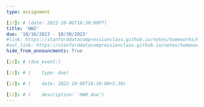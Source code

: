 ```yaml
---
type: assignment

[//]: # (date: 2022-10-06T16:30:00PT)
title: 'HW2'
due: '10/16/2023 - 10/30/2023'
#link: https://stanforddatacompressionclass.github.io/notes/homeworks/HW2.html
#sol_link: https://stanforddatacompressionclass.github.io/notes/homeworks/HW2_sol.html
hide_from_announcments: True

[//]: # (due_event:)

[//]: # (    type: due)

[//]: # (    date: 2022-10-06T16:30:00+5:30)

[//]: # (    description: 'HW0 due')
---
```

